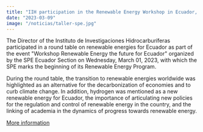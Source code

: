 ```yaml
---
title: "IIH participation in the Renewable Energy Workshop in Ecuador, organized by SPE Ecuador Section"
date: "2023-03-09"
image: "/noticias/taller-spe.jpg"
---
```


The Director of the Instituto de Investigaciones Hidrocarburíferas participated in a round table on renewable energies for Ecuador as part of the event "Workshop Renewable Energy the future for Ecuador" organized by the SPE Ecuador Section on Wednesday, March 01, 2023, with which the SPE marks the beginning of its Renewable Energy Program.

During the round table, the transition to renewable energies worldwide was highlighted as an alternative for the decarbonization of economies and to curb climate change. In addition, hydrogen was mentioned as a new renewable energy for Ecuador, the importance of articulating new policies for the regulation and control of renewable energy in the country, and the linking of academia in the dynamics of progress towards renewable energy.

[More information](https://spe-ecuador.org/exitoso-taller-energias-renovables-ecuador)